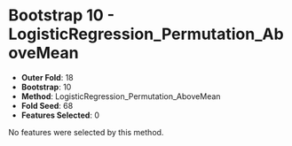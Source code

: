# Bootstrap 10 - LogisticRegression_Permutation_AboveMean

- **Outer Fold**: 18
- **Bootstrap**: 10
- **Method**: LogisticRegression_Permutation_AboveMean
- **Fold Seed**: 68
- **Features Selected**: 0

No features were selected by this method.
